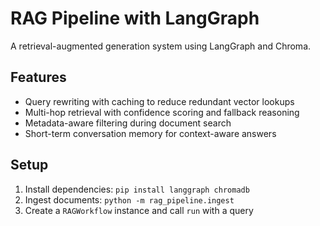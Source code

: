 # RAG Pipeline with LangGraph

A retrieval-augmented generation system using LangGraph and Chroma.

## Features
- Query rewriting with caching to reduce redundant vector lookups
- Multi-hop retrieval with confidence scoring and fallback reasoning
- Metadata-aware filtering during document search
- Short-term conversation memory for context-aware answers

## Setup
1. Install dependencies: `pip install langgraph chromadb`
2. Ingest documents: `python -m rag_pipeline.ingest`
3. Create a `RAGWorkflow` instance and call `run` with a query
